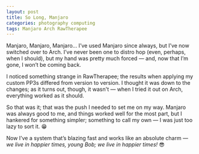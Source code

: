```yaml
---
layout: post
title: So Long, Manjaro
categories: photography computing
tags: Manjaro Arch RawTherapee
---
```


Manjaro, Manjaro, Manjaro... I’ve used Manjaro since always, but I’ve now switched over to Arch. I’ve never been one to distro hop (even, perhaps, when I should), but my hand was pretty much forced — and, now that I’m gone, I won’t be coming back.

I noticed something strange in RawTherapee; the results when applying my custom PP3s differed from version to version. I thought it was down to the changes; as it turns out, though, it wasn't — when I tried it out on Arch, everything worked as it should.

So that was it; that was the push I needed to set me on my way. Manjaro was always good to me, and things worked well for the most part, but I hankered for something simpler; something to call my own — I was just too lazy to sort it.&nbsp;😁 

Now I’ve a system that’s blazing fast and works like an absolute charm — <i>we live in happier times, young Bob; we live in happier times!</i>&nbsp;😎
